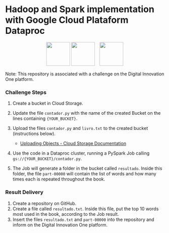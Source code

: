 # Hadoop and Spark implementation with Google Cloud Plataform Dataproc
<p align="center">
  <img src="https://blogs.perficient.com/files/2014/06/elephant_rgb-TRANS_sm-300x214.png" height="75">
  <img src="https://www.databricks.com/wp-content/uploads/2019/02/spark-white.png" height="75">
  &nbsp;&nbsp;
  <img src="https://avatars.githubusercontent.com/u/59933973?s=280&v=4" height="75">
</p>

Note: This repository is associated with a challenge on the Digital Innovation One platform.

### Challenge Steps

1. Create a bucket in Cloud Storage.
2. Update the file `contador.py` with the name of the created Bucket on the lines containing `{YOUR_BUCKET}`.
3. Upload the files `contador.py` and `livro.txt` to the created bucket (instructions below).
    - [Uploading Objects - Cloud Storage Documentation](https://cloud.google.com/storage/docs/uploading-objects)

4. Use the code in a Dataproc cluster, running a PySpark Job calling `gs://{YOUR_BUCKET}/contador.py`.
5. The Job will generate a folder in the bucket called `resultado`. Inside this folder, the file `part-00000` will contain the list of words and how many times each is repeated throughout the book.

### Result Delivery

1. Create a repository on GitHub.
2. Create a file called `resultado.txt`. Inside this file, put the top 10 words most used in the book, according to the Job result.
3. Insert the files `resultado.txt` and `part-00000` into the repository and inform on the Digital Innovation One platform.
